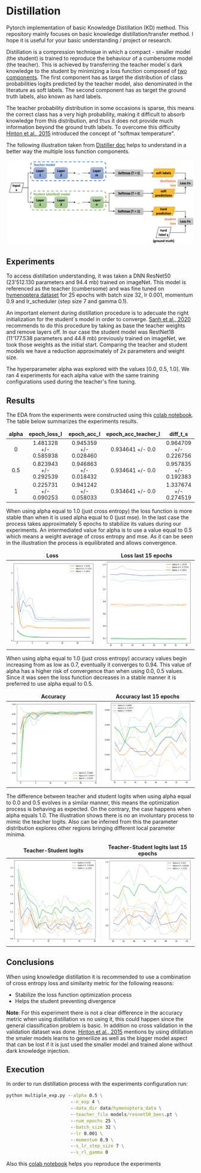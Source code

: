 # Distillation
Pytorch implementation of basic Knowledge Distillation (KD) method.
This repository mainly focuses on basic knowledge distillation/transfer method. I hope it is useful for your basic understanding / project or research.
 
Distillation is a compression technique in which a compact - smaller model (the student) is trained to reproduce the behaviour of a cumbersome model (the teacher). This is achieved by transferring the teacher model´s dark knowledge to the student by minimizing a loss function composed of [two components](https://intellabs.github.io/distiller/knowledge_distillation.html). The first component has as target the distribution of class probabilities logits predicted by the teacher model, also denominated in the literature as soft labels. The second component has as target the ground truth labels, also known as hard labels.

 
The teacher probability distribution in some occasions is sparse, this means the correct class has a very high probability, making it difficult to absorb knowledge from this distribution, and thus it does not provide much information beyond the ground truth labels. To overcome this difficulty [Hinton et al., 2015](https://arxiv.org/abs/1503.02531) introduced the concept of "softmax temperature".
 

The following illustration taken from [Distiller doc](https://intellabs.github.io/distiller/knowledge_distillation.html) helps to understand in a better way the multiple loss function components.
 
<p class="aligncenter">
   <img src="img/knowledge_distillation.png" alt="drawing" width="700"/>
</p>


## Experiments
 
To access distillation understanding, it was taken a DNN ResNet50 (23'512.130 parameters and 94.4 mb) trained on imageNet. This model is referenced as the teacher (cumbersome) and was fine tuned on [hymenoptera dataset](https://download.pytorch.org/tutorial/hymenoptera_data.zip) for 25 epochs with batch size 32, lr 0.001, momentum 0.9 and lr_scheduler (step size 7 and gamma 0.1).

An important element during distillation procedure is to adecuate the right initialization for the student´s model in order to converge. [Sanh et al., 2020](https://arxiv.org/abs/1910.01108) recommends to do this procedure by taking as base the teacher weights and remove layers off. In our case the student model was RestNet18 (11'177.538 parameters and 44.8 mb) previously trained on imageNet, we took those weights as the initial start. Comparing the teacher and student models we have a reduction approximately of 2x parameters and weight size.

The hyperparameter alpha was explored with the values [0.0, 0.5, 1.0]. We ran 4 experiments for each alpha value with the same training configurations used during the teacher's fine tuning.
 
## Results
 
The EDA from the experiments were constructed using this [colab notebook](https://colab.research.google.com/drive/1WiMfSUKmDWjUHztqiKEoYMtnAekxJb4U#scrollTo=PDsURUy4K1tW). The table below summarizes the experiments results.
 
|   alpha   | epoch_loss_l             | epoch_acc_l            | epoch_acc_teacher_l  | diff_t_s              |
|:---------:|:------------------------:|:----------------------:|:--------------------:|:---------------------:|
|    0      |   1.481328 +/- 0.585938  | 0.945359  +/- 0.028460 | 0.934641 +/-  0.0    | 0.964709 +/- 0.226756 |
|    0.5    |   0.823943 +/- 0.292539  | 0.946863  +/- 0.018432 | 0.934641  +/- 0.0    | 0.957835 +/- 0.192383 |
|    1      |   0.225731 +/- 0.090253  | 0.941242  +/- 0.058033 | 0.934641  +/- 0.0    | 1.337674 +/- 0.274519 |

When using alpha equal to 1.0 (just cross entropy) the loss function is more stable than when it is used alpha equal to 0 (just mse). In the last case the process takes approximately 5 epochs to stabilize its values during our experiments. An intermediated value for alpha is to use a value equal to 0.5 which means a weight average of cross entropy and mse. As it can be seen in the illustration the process is equilibrated and allows convergence.

<style>
td, th {
   border: none!important;
}
</style>


Loss             |  Loss last 15 epochs
:-------------------------:|:-------------------------:
![](img/losses.png)  |  ![](img/losses_zoomin.png)


When using alpha equal to 1.0 (just cross entropy) accuracy values begin increasing from as low as 0.7, eventually it converges to 0.94. This value of alpha has a higher risk of convergence than when using 0.0, 0.5 values. Since it was seen the loss function decreases in a stable manner it is preferred to use alpha equal to 0.5.

Accuracy             |  Accuracy last 15 epochs
:-------------------------:|:-------------------------:
![](img/accuracy.png)  |  ![](img/accuracy_zoomin.png)


The difference between teacher and student logits when using alpha equal to 0.0 and 0.5 evolves in a similar manner, this means the optimization process is behaving as expected. On the contrary, the case happens when alpha equals 1.0. The illustration shows there is no an involuntary process to mimic the teacher logits. Also can be inferred from this the parameter distribution explores other regions bringing different local parameter minima.


Teacher-Student logits             |  Teacher-Student logits  last 15 epochs
:-------------------------:|:-------------------------:
![](img/t-s_logits.png)  |  ![](img/t-s_logits_zoomin.png)

## Conclusions
When using knowledge distillation it is recommended to use a combination of cross entropy loss and similarity metric for the following reasons:
* Stabilize the loss function optimization process
* Helps the student preventing divergence

**Note**: For this experiment there is not a clear difference in the accuracy metric when using distillation vs no using it, this could happen since the general classification problem is basic. In addition no cross validation in the validation dataset was done. [Hinton et al., 2015](https://arxiv.org/abs/1503.02531) mentions by using ditillation the smaler models learns to generilize as well as the bigger model aspect that can be lost if it is just used the smaller model and trained alone without dark knowledge injection.

## Execution
In order to run distillation process with the experiments configuration run:

````cmd
python multiple_exp.py --alpha 0.5 \
                        --n_exp 4 \
                        --data_dir data/hymenoptera_data \
                        --teacher_file models/resnet50_bees.pt \
                        --num_epochs 25 \
                        --batch_size 32 \
                        --lr 0.001 \
                        --momentum 0.9 \
                        --s_lr_step_size 7 \
                        --s_rl_gamma 0
````

Also this [colab notebook](https://colab.research.google.com/drive/1pSplcCP4bUnW9lvT9gQO5SJXgOM3hdTn#scrollTo=jHuTYXoRCSeG) helps you reproduce the experiments
